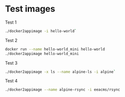 # Test images 

Test 1
```bash
./docker2appimage -i hello-world`
```

Test 2
```bash
docker run --name hello-world_mini hello-world
./docker2appimage hello-world_mini
```

Test 3
```bash
./docker2appimage -x ls --name alpine-ls -i alpine`
```

Test 4
```bash
./docker2appimage --name alpine-rsync -i eeacms/rsync
```
